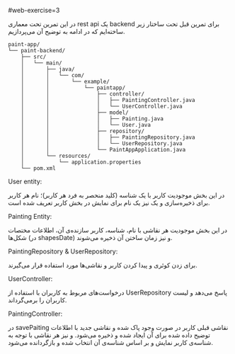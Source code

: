 #web-exercise=3

در این تمرین تحت معماری rest api یک backend برای تمرین قبل تحت ساختار زیر ساخته‌ایم که در ادامه به توضیح آن می‌پردازیم.


```plaintext
paint-app/
└── paint-backend/
    ├── src/
    │   └── main/
    │       ├── java/
    │       │   └── com/
    │       │       └── example/
    │       │           └── paintapp/
    │       │               ├── controller/
    │       │               │   ├── PaintingController.java
    │       │               │   └── UserController.java
    │       │               ├── model/
    │       │               │   ├── Painting.java
    │       │               │   └── User.java
    │       │               ├── repository/
    │       │               │   ├── PaintingRepository.java
    │       │               │   └── UserRepository.java
    │       │               └── PaintAppApplication.java
    │       └── resources/
    │           └── application.properties
    └── pom.xml
```



User entity:  

در این بخش موجودیت کاربر با یک شناسه (کلید منحصر به فرد هر کاربر)؛ نام هر کاربر برای ذخیره‌سازی و یک نیز یک نام برای نمایش در بخش کاربر تعریف شده است.

Painting Entity:

در این بخش موجودیت هر نقاشی با نام، شناسه، کاربر سازنده‌ی آن، اطلاعات مختصات شکل‌ها (در shapesDate) و نیز زمان ساختن آن ذخیره می‌شوند.

PaintingRepository & UserRepository:

برای زدن کوئری و پیدا کردن کاربر و نقاشی‌ها مورد استفاده قرار می‌گیرند.

UserController:

درخواست‌های مربوط به کاربران با استفاده از UserRepository پاسخ می‌دهد و لیست کاربران را برمی‌گرداند.

PaintingController:

در savePaiting نقاشی قبلی کاربر در صورت وجود پاک شده و نقاشی جدید با اطلاعات توضیح داده شده برای آن ایجاد شده و ذخیره می‌شود. و نیز هر نقاشی با توجه به شناسه‌ی کاربر نمایش و بر اساس شناسه‌ی آن انتخاب شده و بازگردانده می‌شود.





